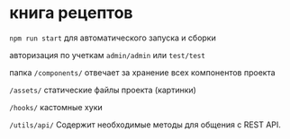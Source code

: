 # книга рецептов

`npm run start` для автоматического запуска и сборки

авторизация по учеткам `admin/admin` или `test/test`

папка `/components/`  отвечает за хранение всех компонентов проекта

`/assets/` статические файлы проекта (картинки)

`/hooks/` кастомные хуки

`/utils/api/` Содержит необходимые методы для общения с REST API.
